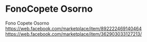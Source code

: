 # FonoCopete Osorno
Fono Copete Osorno
[https://web.facebook.com/marketplace/item/892222469140464
](https://web.facebook.com/marketplace/item/362903033127213/)https://web.facebook.com/marketplace/item/362903033127213/
